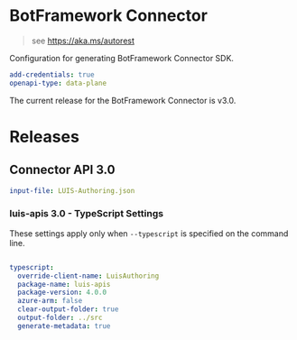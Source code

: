 ﻿# BotFramework Connector

> see https://aka.ms/autorest

Configuration for generating BotFramework Connector SDK.

``` yaml
add-credentials: true
openapi-type: data-plane
```
The current release for the BotFramework Connector is v3.0.

# Releases

## Connector API 3.0

``` yaml
input-file: LUIS-Authoring.json
```

### luis-apis 3.0 - TypeScript Settings
These settings apply only when `--typescript` is specified on the command line.
``` yaml $(typescript)

typescript:
  override-client-name: LuisAuthoring
  package-name: luis-apis
  package-version: 4.0.0
  azure-arm: false
  clear-output-folder: true
  output-folder: ../src
  generate-metadata: true
```